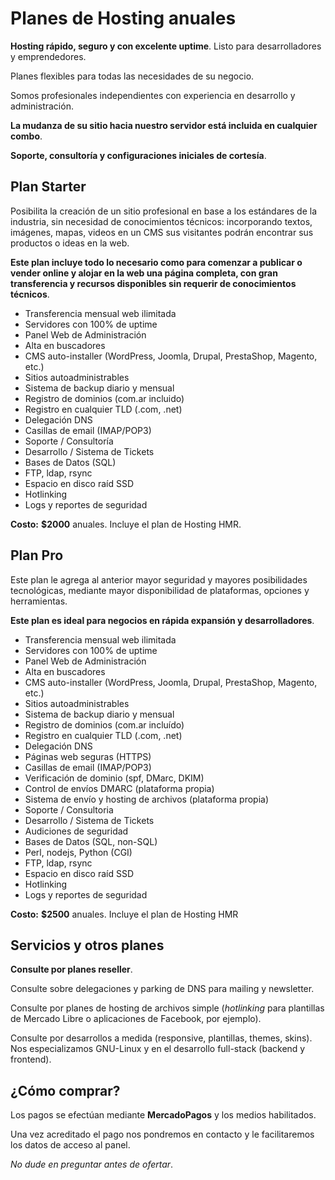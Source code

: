 # Planes de Hosting anuales

__Hosting rápido, seguro y con excelente uptime__. Listo para desarrolladores y
emprendedores.

Planes flexibles para todas las necesidades de su negocio.

Somos profesionales independientes con experiencia en desarrollo y administración.

__La mudanza de su sitio hacia nuestro servidor está incluida en cualquier combo__.

__Soporte, consultoría y configuraciones iniciales de cortesía__.

## Plan Starter

Posibilita la creación de un sitio profesional en base a los estándares de la
industria, sin necesidad de conocimientos técnicos: incorporando textos,
imágenes, mapas, videos en un CMS sus visitantes podrán encontrar sus productos
o ideas en la web.

__Este plan incluye todo lo necesario como para comenzar a publicar o vender
online y alojar en la web una página completa, con gran transferencia y recursos
disponibles sin requerir de conocimientos técnicos__.

* Transferencia mensual web ilimitada
* Servidores con 100% de uptime
* Panel Web de Administración
* Alta en buscadores
* CMS auto-installer (WordPress, Joomla, Drupal, PrestaShop, Magento, etc.)
* Sitios autoadministrables
* Sistema de backup diario y mensual
* Registro de dominios (com.ar incluido)
* Registro en cualquier TLD (.com, .net)
* Delegación DNS
* Casillas de email (IMAP/POP3)
* Soporte / Consultoría
* Desarrollo / Sistema de Tickets
* Bases de Datos (SQL)
* FTP, ldap, rsync
* Espacio en disco raíd SSD
* Hotlinking
* Logs y reportes de seguridad

__Costo:__ __$2000__ anuales.
Incluye el plan de Hosting HMR.

## Plan Pro

Este plan le agrega al anterior mayor seguridad y mayores posibilidades 
tecnológicas, mediante mayor disponibilidad de plataformas, opciones y
herramientas.

__Este plan es ideal para negocios en rápida expansión y desarrolladores__.

* Transferencia mensual web ilimitada
* Servidores con 100% de uptime
* Panel Web de Administración
* Alta en buscadores
* CMS auto-installer (WordPress, Joomla, Drupal, PrestaShop, Magento, etc.)
* Sitios autoadministrables
* Sistema de backup diario y mensual
* Registro de dominios (com.ar incluído)
* Registro en cualquier TLD (.com, .net)
* Delegación DNS
* Páginas web seguras (HTTPS)
* Casillas de email (IMAP/POP3)
* Verificación de dominio (spf, DMarc, DKIM)
* Control de envíos DMARC (plataforma propia)
* Sistema de envío y hosting de archivos (plataforma propia)
* Soporte / Consultoria
* Desarrollo / Sistema de Tickets
* Audiciones de seguridad
* Bases de Datos (SQL, non-SQL)
* Perl, nodejs, Python (CGI)
* FTP, ldap, rsync
* Espacio en disco raíd SSD
* Hotlinking
* Logs y reportes de seguridad

__Costo:__ __$2500__ anuales.
Incluye el plan de Hosting HMR


## Servicios y otros planes

__Consulte por planes reseller__.

Consulte sobre delegaciones y parking de DNS para mailing y newsletter.

Consulte por planes de hosting de archivos simple (_hotlinking_ para plantillas de
Mercado Libre o aplicaciones de Facebook, por ejemplo).

Consulte por desarrollos a medida (responsive, plantillas, themes, skins).
Nos especializamos GNU-Linux y en el desarrollo full-stack (backend y frontend).

## ¿Cómo comprar?

Los pagos se efectúan mediante __MercadoPagos__ y los medios habilitados.

Una vez acreditado el pago nos pondremos en contacto y le facilitaremos los
datos de acceso al panel. 

_No dude en preguntar antes de ofertar_.
